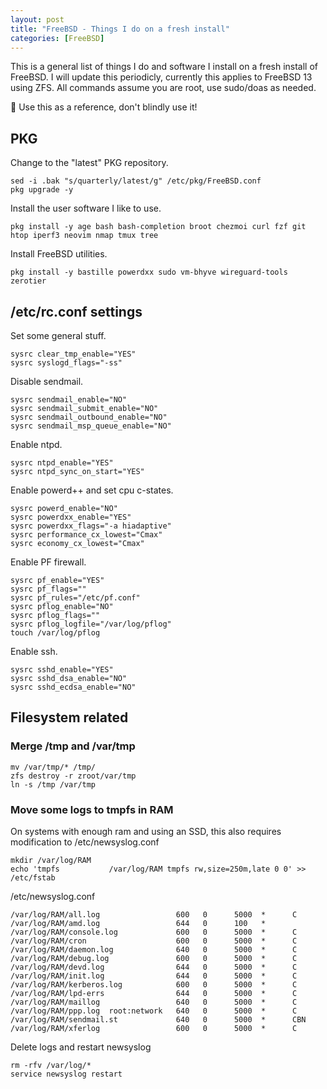 ```yaml
---
layout: post
title: "FreeBSD - Things I do on a fresh install"
categories: [FreeBSD]
---
```


This is a general list of things I do and software I install on a fresh install of FreeBSD. 
I will update this periodicly, currently this applies to FreeBSD 13 using ZFS. All commands
assume you are root, use sudo/doas as needed.

🚨 Use this as a reference, don't blindly use it!

## PKG

Change to the "latest" PKG repository.
~~~
sed -i .bak "s/quarterly/latest/g" /etc/pkg/FreeBSD.conf
pkg upgrade -y
~~~

Install the user software I like to use.
~~~
pkg install -y age bash bash-completion broot chezmoi curl fzf git htop iperf3 neovim nmap tmux tree
~~~

Install FreeBSD utilities.
~~~
pkg install -y bastille powerdxx sudo vm-bhyve wireguard-tools zerotier
~~~

## /etc/rc.conf settings

Set some general stuff.
~~~
sysrc clear_tmp_enable="YES"
sysrc syslogd_flags="-ss"
~~~

Disable sendmail.
~~~
sysrc sendmail_enable="NO"
sysrc sendmail_submit_enable="NO"
sysrc sendmail_outbound_enable="NO"
sysrc sendmail_msp_queue_enable="NO"
~~~

Enable ntpd.
~~~
sysrc ntpd_enable="YES"
sysrc ntpd_sync_on_start="YES"
~~~

Enable powerd++ and set cpu c-states.
~~~
sysrc powerd_enable="NO"
sysrc powerdxx_enable="YES"
sysrc powerdxx_flags="-a hiadaptive"
sysrc performance_cx_lowest="Cmax"
sysrc economy_cx_lowest="Cmax"
~~~

Enable PF firewall.
~~~
sysrc pf_enable="YES"
sysrc pf_flags=""
sysrc pf_rules="/etc/pf.conf"
sysrc pflog_enable="NO"
sysrc pflog_flags=""
sysrc pflog_logfile="/var/log/pflog"
touch /var/log/pflog
~~~

Enable ssh.
~~~
sysrc sshd_enable="YES"
sysrc sshd_dsa_enable="NO"
sysrc sshd_ecdsa_enable="NO"
~~~

## Filesystem related

### Merge /tmp and /var/tmp

~~~
mv /var/tmp/* /tmp/
zfs destroy -r zroot/var/tmp
ln -s /tmp /var/tmp
~~~

### Move some logs to tmpfs in RAM

On systems with enough ram and using an SSD, this also requires modification to /etc/newsyslog.conf
~~~
mkdir /var/log/RAM
echo 'tmpfs           /var/log/RAM tmpfs rw,size=250m,late 0 0' >> /etc/fstab
~~~

/etc/newsyslog.conf
~~~
/var/log/RAM/all.log                 600   0      5000  *      C
/var/log/RAM/amd.log                 644   0      100   *
/var/log/RAM/console.log             600   0      5000  *      C
/var/log/RAM/cron                    600   0      5000  *      C
/var/log/RAM/daemon.log              640   0      5000  *      C
/var/log/RAM/debug.log               600   0      5000  *      C
/var/log/RAM/devd.log                644   0      5000  *      C
/var/log/RAM/init.log                644   0      5000  *      C
/var/log/RAM/kerberos.log            600   0      5000  *      C
/var/log/RAM/lpd-errs                644   0      5000  *      C
/var/log/RAM/maillog                 640   0      5000  *      C
/var/log/RAM/ppp.log  root:network   640   0      5000  *      C
/var/log/RAM/sendmail.st             640   0      5000  *      CBN
/var/log/RAM/xferlog                 600   0      5000  *      C
~~~

Delete logs and restart newsyslog
~~~
rm -rfv /var/log/*
service newsyslog restart
~~~